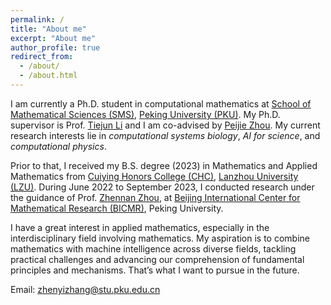 ```yaml
---
permalink: /
title: "About me"
excerpt: "About me"
author_profile: true
redirect_from: 
  - /about/
  - /about.html
---
```


I am currently a Ph.D. student in computational mathematics at [School of Mathematical Sciences (SMS)](http://english.math.pku.edu.cn/), [Peking University (PKU)](https://english.pku.edu.cn/). My Ph.D. supervisor is Prof. [Tiejun Li](https://www.math.pku.edu.cn/teachers/litj/) and I am co-advised by [Peijie Zhou](https://cliffzhou92.github.io/). My current research interests lie in *computational systems biology*, *AI for science*, and *computational physics*. 

Prior to that, I received my B.S. degree (2023) in Mathematics and Applied Mathematics from [Cuiying Honors College (CHC)](http://chc.lzu.edu.cn/About_us.htm), [Lanzhou University (LZU)](https://en.lzu.edu.cn/static/Overview/). During June 2022 to September 2023, I conducted research under the guidance of  Prof. [Zhennan Zhou](https://its.westlake.edu.cn/info/1108/2087.htm), at [Beijing International Center for Mathematical Research (BICMR)](https://bicmr.pku.edu.cn/), Peking University.

I have a great interest in applied mathematics, especially in the interdisciplinary field involving mathematics.  My aspiration is to combine mathematics with  machine intelligence  across diverse fields, tackling practical challenges and advancing our comprehension of fundamental principles and mechanisms. That’s what I want to pursue in the future. 

Email: [zhenyizhang@stu.pku.edu.cn](mailto:zhenyizhang@stu.pku.edu.cn)
<!-- <script type="text/javascript" id="clustrmaps" src="//clustrmaps.com/map_v2.js?d=t_9Jh4tx9t-0rGCRbisirdbYPSh8djLHWa55wn7w308&cl=ffffff&w=a"></script> -->
